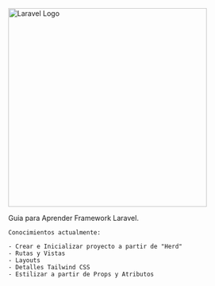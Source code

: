 <img src="https://raw.githubusercontent.com/laravel/art/master/logo-lockup/5%20SVG/2%20CMYK/1%20Full%20Color/laravel-logolockup-cmyk-red.svg" width="400" alt="Laravel Logo">

Guia para Aprender Framework Laravel.

    Conocimientos actualmente: 
    
    - Crear e Inicializar proyecto a partir de "Herd"
    - Rutas y Vistas
    - Layouts
    - Detalles Tailwind CSS
    - Estilizar a partir de Props y Atributos

